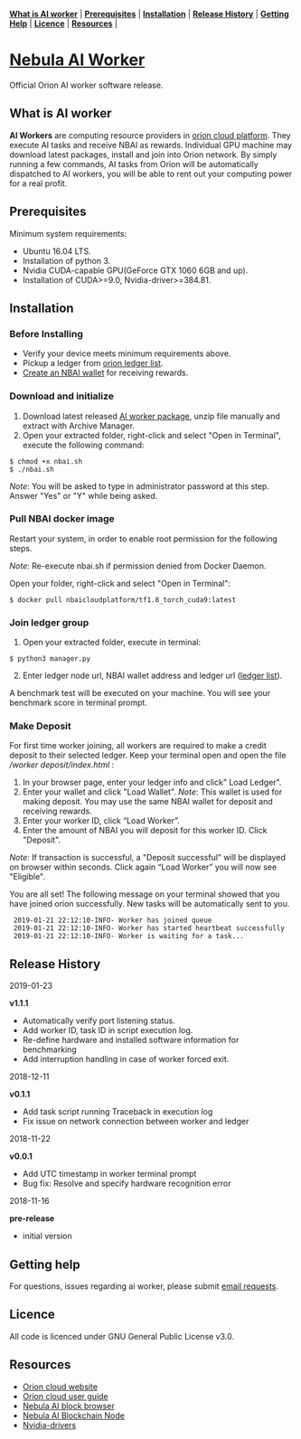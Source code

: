 
**[What is AI worker](#what-is-ai-worker)** | 
**[Prerequisites](#prerequisites)** |
**[Installation](#installation)** |
**[Release History](#release-history)** |
**[Getting Help](#getting-help)** | 
**[Licence](#licence)** |
**[Resources](#resources)** |  

# [Nebula AI Worker](https://github.com/nebulaai/ai-worker)

Official Orion AI worker software release.

## What is AI worker

**AI Workers** are computing resource providers in [orion cloud platform](https://orioncloud.io/). They execute AI tasks and receive NBAI as rewards. 
Individual GPU machine may download latest packages, install and join into Orion network. 
By simply running a few commands, AI tasks from Orion will be automatically dispatched to AI workers, you will be able to rent out your computing power for a real profit.     

## Prerequisites

Minimum system requirements:

- Ubuntu 16.04 LTS. 
- Installation of python 3. 
- Nvidia CUDA-capable GPU(GeForce GTX 1060 6GB and up).
- Installation of CUDA>=9.0, Nvidia-driver>=384.81.

## Installation

### Before Installing

- Verify your device meets minimum requirements above.
- Pickup a ledger from [orion ledger list](https://orioncloud.io/dashboard/#/worker/general).
- [Create an NBAI wallet](https://medium.com/nebula-ai/wallet-instruction-5748c950d556) for receiving rewards.

### Download and initialize 

1. Download latest released [AI worker package](https://github.com/nebulaai/ai-worker/releases), unzip file manually and extract with Archive Manager. 
2. Open your extracted folder, right-click and select "Open in Terminal", execute the following command:
  
 ```
$ chmod +x nbai.sh
$ ./nbai.sh
 ```
   
*Note*: You will be asked to type in administrator password at this step. Answer "Yes" or "Y" while being asked. 
                                                                                                               
### Pull NBAI docker image

Restart your system, in order to enable root permission for the following steps.

*Note*: Re-execute nbai.sh if permission denied from Docker Daemon.

Open your folder, right-click and select "Open in Terminal":

 ```
$ docker pull nbaicloudplatform/tf1.8_torch_cuda9:latest
 ```
 
### Join ledger group

1. Open your extracted folder, execute in terminal:

 ```
$ python3 manager.py
 ```
 
2. Enter ledger node url, NBAI wallet address and ledger url ([ledger list](https://orioncloud.io/dashboard/#/worker/general)).

A benchmark test will be executed on your machine. You will see your benchmark score in terminal prompt.

### Make Deposit

For first time worker joining, all workers are required to make a credit deposit to their selected ledger. 
Keep your terminal open and open the file _/worker deposit/index.html_ :

1. In your browser page, enter your ledger info and click" Load Ledger".
2. Enter your wallet and click "Load Wallet".
*Note*: This wallet is used for making deposit. You may use the same NBAI wallet for deposit and receiving rewards. 
3. Enter your worker ID, click “Load Worker”.
4. Enter the amount of NBAI you will deposit for this worker ID. Click "Deposit".
  
*Note*: If transaction is successful, a "Deposit successful" will be displayed on browser within seconds. Click again “Load Worker” you will now see "Eligible".

You are all set! The following message on your terminal showed that you have joined orion successfully. New tasks will be automatically sent to you.

```
 2019-01-21 22:12:10-INFO- Worker has joined queue
 2019-01-21 22:12:10-INFO- Worker has started heartbeat successfully
 2019-01-21 22:12:10-INFO- Worker is waiting for a task...
```

## Release History

2019-01-23

 **v1.1.1**
 - Automatically verify port listening status.
 - Add worker ID, task ID in script execution log.
 - Re-define hardware and installed software information for benchmarking
 - Add interruption handling in case of worker forced exit.

2018-12-11 

  **v0.1.1**
- Add task script running Traceback in execution log
- Fix issue on network connection between worker and ledger

2018-11-22

 **v0.0.1**                                          
- Add UTC timestamp in worker terminal prompt                
- Bug fix: Resolve and specify hardware recognition error 

2018-11-16

**pre-release**
- initial version
  

## Getting help

For questions, issues regarding ai worker, please submit [email requests](https://orioncloud.io/contact.html).

## Licence

All code is licenced under GNU General Public License v3.0.

## Resources

* [Orion cloud website](https://orioncloud.io/)
* [Orion cloud user guide](https://orioncloud.io/ai.html)
* [Nebula AI block browser](https://scan.nbai.io/#/)
* [Nebula AI Blockchain Node](https://github.com/nebulaai/nbai-node)
* [Nvidia-drivers](https://www.nvidia.com/Download/index.aspx)
